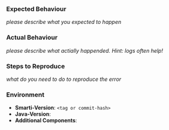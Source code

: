 ### Expected Behaviour

_please describe what you expected to happen_

### Actual Behaviour

_please describe what actially happended. Hint: logs often help!_

### Steps to Reproduce

_what do you need to do to reproduce the error_

### Environment

* **Smarti-Version**: `<tag or commit-hash>`
* **Java-Version**:
* **Additional Components**:


